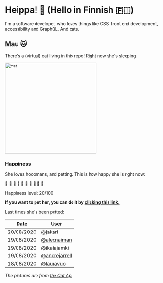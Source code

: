 # Heippa! :wave: (Hello in Finnish :finland:)

I'm a software developer, who loves things like CSS, front end development, accessibility and GraphQL. And cats.

<!-- Cat Widget Start -->
## Mau :cat:

There's a (virtual) cat living in this repo! Right now she's sleeping

<img src=https://cdn2.thecatapi.com/images/b7f.jpg alt="cat" width=300 />
  
### Happiness
  She loves hooomans, and petting. This is how happy she is right now: 
  
  :sparkling_heart: :sparkling_heart: :black_heart: :black_heart: :black_heart: :black_heart: :black_heart: :black_heart: :black_heart: :black_heart: 
  
  Happiness level: 20/100
   
  **If you want to pet her, you can do it by [clicking this link.](https://github.com/eevajonnapanula/eevajonnapanula/issues/new?title=pet-cat&body=Just+submit+the+issue+-+that%27s+all+you+have+to+do+%3Acat%3A)**
  
  Last times she's been petted: 

Date | User
------- | ---------
 20/08/2020 | [@jakari](https://github.com/jakari)
19/08/2020 | [@alexnaiman](https://github.com/alexnaiman)
19/08/2020 | [@jkatajamki](https://github.com/jkatajamki)
19/08/2020 | [@andrejarrell](https://github.com/andrejarrell)
18/08/2020 | [@lauravuo](https://github.com/lauravuo)
  

*The pictures are from [the Cat Api](https://thecatapi.com/)*
<!-- Cat Widget End -->
